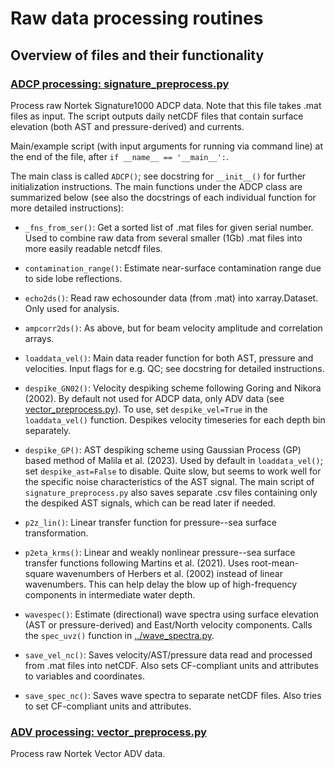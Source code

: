# Raw data processing routines

## Overview of files and their functionality

### [ADCP processing: signature_preprocess.py](signature_preprocess.py)

Process raw Nortek Signature1000 ADCP data. Note that this file takes .mat files as input. The script outputs daily netCDF files that contain surface elevation (both AST and pressure-derived) and currents.

Main/example script (with input arguments for running via command line) at the end of the file, after `if __name__ == '__main__':`.

The main class is called `ADCP()`; see docstring for `__init__()` for further initialization instructions. The main functions under the ADCP class are summarized below (see also the docstrings of each individual function for more detailed instructions):

* `_fns_from_ser()`: Get a sorted list of .mat files for given serial number. Used to combine raw data from several smaller (1Gb) .mat files into more easily readable netcdf files.

* `contamination_range()`: Estimate near-surface contamination range due to side lobe reflections.

* `echo2ds()`: Read raw echosounder data (from .mat) into xarray.Dataset. Only used for analysis.

* `ampcorr2ds()`: As above, but for beam velocity amplitude and correlation arrays.

* `loaddata_vel()`: Main data reader function for both AST, pressure and velocities. Input flags for e.g. QC; see docstring for detailed instructions.

* `despike_GN02()`: Velocity despiking scheme following Goring and Nikora (2002). By default not used for ADCP data, only ADV data (see [vector_preprocess.py](vector_preprocess.py)). To use, set `despike_vel=True` in the `loaddata_vel()` function. Despikes velocity timeseries for each depth bin separately.

* `despike_GP()`: AST despiking scheme using Gaussian Process (GP) based method of Malila et al. (2023). Used by default in `loaddata_vel()`; set `despike_ast=False` to disable. Quite slow, but seems to work well for the specific noise characteristics of the AST signal. The main script of `signature_preprocess.py` also saves separate .csv files containing only the despiked AST signals, which can be read later if needed.

* `p2z_lin()`: Linear transfer function for pressure--sea surface transformation.

* `p2eta_krms()`: Linear and weakly nonlinear pressure--sea surface transfer functions following Martins et al. (2021). Uses root-mean-square wavenumbers of Herbers et al. (2002) instead of linear wavenumbers. This can help delay the blow up of high-frequency components in intermediate water depth.

* `wavespec()`: Estimate (directional) wave spectra using surface elevation (AST or pressure-derived) and East/North velocity components. Calls the `spec_uvz()` function in [../wave_spectra.py](../wave_spectra.py).

* `save_vel_nc()`: Saves velocity/AST/pressure data read and processed from .mat files into netCDF. Also sets CF-compliant units and attributes to variables and coordinates.

* `save_spec_nc()`: Saves wave spectra to separate netCDF files. Also tries to set CF-compliant units and attributes.

### [ADV processing: vector_preprocess.py](vector_preprocess.py) 

Process raw Nortek Vector ADV data.
